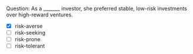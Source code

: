 Question: As a _______ investor, she preferred stable, low-risk investments over high-reward ventures.  
- [x] risk-averse  
- [ ] risk-seeking  
- [ ] risk-prone  
- [ ] risk-tolerant  